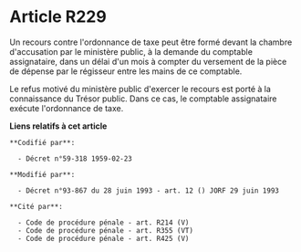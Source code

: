 # Article R229

Un recours contre l'ordonnance de taxe peut être formé devant la chambre d'accusation par le ministère public, à la demande
du comptable assignataire, dans un délai d'un mois à compter du versement de la pièce de dépense par le régisseur entre les
mains de ce comptable.

Le refus motivé du ministère public d'exercer le recours est porté à la connaissance du Trésor public. Dans ce cas, le
comptable assignataire exécute l'ordonnance de taxe.

**Liens relatifs à cet article**

	**Codifié par**:

	  - Décret n°59-318 1959-02-23

	**Modifié par**:

	  - Décret n°93-867 du 28 juin 1993 - art. 12 () JORF 29 juin 1993

	**Cité par**:

	  - Code de procédure pénale - art. R214 (V)
	  - Code de procédure pénale - art. R355 (VT)
	  - Code de procédure pénale - art. R425 (V)
